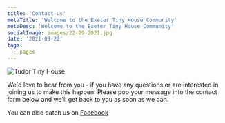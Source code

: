 ```yaml
---
title: 'Contact Us'
metaTitle: 'Welcome to the Exeter Tiny House Community'
metaDesc: 'Welcome to the Exeter Tiny House Community'
socialImage: images/22-09-2021.jpg
date: '2021-09-22'
tags:
  - pages
---
```


![Tudor Tiny House](/tudor-tiny-house.jpg#right)

We'd love to hear from you - if you have any questions or are interested in joining us to make this happen! Please pop your message into the contact form below and we'll get back to you as soon as we can.

You can also catch us on [Facebook](https://www.facebook.com/groups/exetertinyhousecommunity/)

